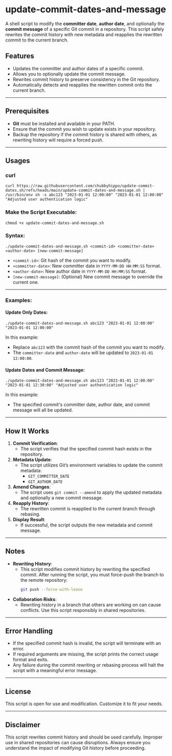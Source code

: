# update-commit-dates-and-message

A shell script to modify the **committer date**, **author date**, and optionally the **commit message** of a specific Git commit in a repository. This script safely rewrites the commit history with new metadata and reapplies the rewritten commit to the current branch.

## Features
- Updates the committer and author dates of a specific commit.
- Allows you to optionally update the commit message.
- Rewrites commit history to preserve consistency in the Git repository.
- Automatically detects and reapplies the rewritten commit onto the current branch.

---

## Prerequisites
- **Git** must be installed and available in your PATH.
- Ensure that the commit you wish to update exists in your repository.
- Backup the repository if the commit history is shared with others, as rewriting history will require a forced push.

---

## Usages
### curl
```shell
curl https://raw.githubusercontent.com/chubbyhippo/update-commit-dates.sh/refs/heads/main/update-commit-dates-and-message.sh | /usr/bin/env sh -s abc123 "2023-01-01 12:00:00" "2023-01-01 12:00:00" "Adjusted user authentication logic"
```

### Make the Script Executable:
```shell
chmod +x update-commit-dates-and-message.sh
```

### Syntax:
```shell
./update-commit-dates-and-message.sh <commit-id> <committer-date> <author-date> [new-commit-message]
```

- `<commit-id>`: Git hash of the commit you want to modify.
- `<committer-date>`: New committer date in `YYYY-MM-DD HH:MM:SS` format.
- `<author-date>`: New author date in `YYYY-MM-DD HH:MM:SS` format.
- `[new-commit-message]`: (Optional) New commit message to override the current one.

---

### Examples:
#### Update Only Dates:
```shell
./update-commit-dates-and-message.sh abc123 "2023-01-01 12:00:00" "2023-01-01 12:00:00"
```
In this example:
- Replace `abc123` with the commit hash of the commit you want to modify.
- The `committer-date` and `author-date` will be updated to `2023-01-01 12:00:00`.

#### Update Dates and Commit Message:
```shell
./update-commit-dates-and-message.sh abc123 "2023-01-01 12:00:00" "2023-01-01 12:30:00" "Adjusted user authentication logic"
```
In this example:
- The specified commit's committer date, author date, and commit message will all be updated.

---

## How It Works
1. **Commit Verification**:
   - The script verifies that the specified commit hash exists in the repository.
2. **Metadata Update**:
   - The script utilizes Git’s environment variables to update the commit metadata:
     - `GIT_COMMITTER_DATE`
     - `GIT_AUTHOR_DATE`
3. **Amend Changes**:
   - The script uses `git commit --amend` to apply the updated metadata and optionally a new commit message.
4. **Reapply History**:
   - The rewritten commit is reapplied to the current branch through rebasing.
5. **Display Result**:
   - If successful, the script outputs the new metadata and commit message.

---

## Notes
- **Rewriting History**:
   - This script modifies commit history by rewriting the specified commit. After running the script, you must force-push the branch to the remote repository:
     ```bash
     git push --force-with-lease
     ```
- **Collaboration Risks**:
   - Rewriting history in a branch that others are working on can cause conflicts. Use this script responsibly in shared repositories.

---

## Error Handling
- If the specified commit hash is invalid, the script will terminate with an error.
- If required arguments are missing, the script prints the correct usage format and exits.
- Any failure during the commit rewriting or rebasing process will halt the script with a meaningful error message.

---

## License
This script is open for use and modification. Customize it to fit your needs.

---

## Disclaimer
This script rewrites commit history and should be used carefully. Improper use in shared repositories can cause disruptions. Always ensure you understand the impact of modifying Git history before proceeding.
